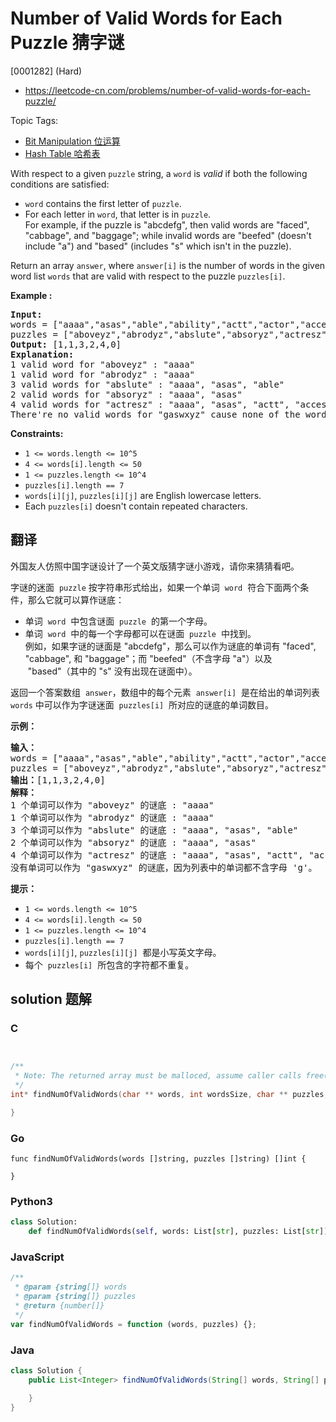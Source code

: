 # Number of Valid Words for Each Puzzle 猜字谜

[0001282] (Hard)

- https://leetcode-cn.com/problems/number-of-valid-words-for-each-puzzle/

Topic Tags:

- [Bit Manipulation 位运算](https://leetcode-cn.com/tag/bit-manipulation/)
- [Hash Table 哈希表](https://leetcode-cn.com/tag/hash-table/)

With respect to a given `puzzle` string, a `word` is *valid* if both the following conditions are satisfied:

- `word` contains the first letter of `puzzle`.
- For each letter in `word`, that letter is in `puzzle`.  
  For example, if the puzzle is "abcdefg", then valid words are "faced", "cabbage", and "baggage"; while invalid words are "beefed" (doesn't include "a") and "based" (includes "s" which isn't in the puzzle).

Return an array `answer`, where `answer[i]` is the number of words in the given word list `words` that are valid with respect to the puzzle `puzzles[i]`.

**Example :**

<pre><strong>Input:</strong> 
words = ["aaaa","asas","able","ability","actt","actor","access"], 
puzzles = ["aboveyz","abrodyz","abslute","absoryz","actresz","gaswxyz"]
<strong>Output:</strong> [1,1,3,2,4,0]
<strong>Explanation:</strong>
1 valid word&nbsp;for "aboveyz" : "aaaa" 
1 valid word&nbsp;for "abrodyz" : "aaaa"
3 valid words for "abslute" : "aaaa", "asas", "able"
2 valid words for&nbsp;"absoryz" : "aaaa", "asas"
4 valid words for&nbsp;"actresz" : "aaaa", "asas", "actt", "access"
There're&nbsp;no valid words for&nbsp;"gaswxyz" cause none of the words in the list contains letter 'g'.
</pre>

**Constraints:**

- `1 <= words.length <= 10^5`
- `4 <= words[i].length <= 50`
- `1 <= puzzles.length <= 10^4`
- `puzzles[i].length == 7`
- `words[i][j]`, `puzzles[i][j]` are English lowercase letters.
- Each `puzzles[i]` doesn't contain repeated characters.

## 翻译

外国友人仿照中国字谜设计了一个英文版猜字谜小游戏，请你来猜猜看吧。

字谜的迷面  `puzzle` 按字符串形式给出，如果一个单词  `word`  符合下面两个条件，那么它就可以算作谜底：

- 单词  `word`  中包含谜面  `puzzle`  的第一个字母。
- 单词  `word`  中的每一个字母都可以在谜面  `puzzle`  中找到。  
  例如，如果字谜的谜面是 "abcdefg"，那么可以作为谜底的单词有 "faced", "cabbage", 和 "baggage"；而 "beefed"（不含字母 "a"）以及  "based"（其中的 "s" 没有出现在谜面中）。

返回一个答案数组  `answer`，数组中的每个元素  `answer[i]`  是在给出的单词列表 `words` 中可以作为字谜迷面  `puzzles[i]`  所对应的谜底的单词数目。

**示例：**

<pre><strong>输入：</strong>
words = ["aaaa","asas","able","ability","actt","actor","access"], 
puzzles = ["aboveyz","abrodyz","abslute","absoryz","actresz","gaswxyz"]
<strong>输出：</strong>[1,1,3,2,4,0]
<strong>解释：</strong>
1 个单词可以作为 "aboveyz" 的谜底 : "aaaa" 
1 个单词可以作为 "abrodyz" 的谜底 : "aaaa"
3 个单词可以作为 "abslute" 的谜底 : "aaaa", "asas", "able"
2 个单词可以作为&nbsp;"absoryz" 的谜底 : "aaaa", "asas"
4 个单词可以作为&nbsp;"actresz" 的谜底 : "aaaa", "asas", "actt", "access"
没有单词可以作为&nbsp;"gaswxyz" 的谜底，因为列表中的单词都不含字母 'g'。
</pre>

**提示：**

- `1 <= words.length <= 10^5`
- `4 <= words[i].length <= 50`
- `1 <= puzzles.length <= 10^4`
- `puzzles[i].length == 7`
- `words[i][j]`, `puzzles[i][j]`  都是小写英文字母。
- 每个  `puzzles[i]`  所包含的字符都不重复。

## solution 题解

### C

```c


/**
 * Note: The returned array must be malloced, assume caller calls free().
 */
int* findNumOfValidWords(char ** words, int wordsSize, char ** puzzles, int puzzlesSize, int* returnSize){

}


```

### Go

```golang
func findNumOfValidWords(words []string, puzzles []string) []int {

}
```

### Python3

```python
class Solution:
    def findNumOfValidWords(self, words: List[str], puzzles: List[str]) -> List[int]:

```

### JavaScript

```javascript
/**
 * @param {string[]} words
 * @param {string[]} puzzles
 * @return {number[]}
 */
var findNumOfValidWords = function (words, puzzles) {};
```

### Java

```java
class Solution {
    public List<Integer> findNumOfValidWords(String[] words, String[] puzzles) {

    }
}
```
